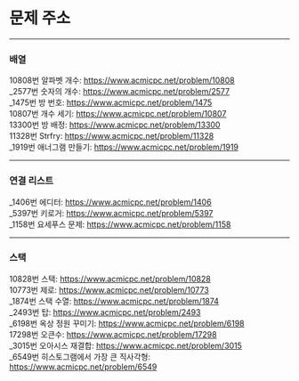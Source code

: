 # 문제 주소
---  
### 배열  
10808번 알파벳 개수: https://www.acmicpc.net/problem/10808  
_2577번 숫자의 개수: https://www.acmicpc.net/problem/2577  
_1475번 방 번호: https://www.acmicpc.net/problem/1475  
10807번 개수 세기: https://www.acmicpc.net/problem/10807  
13300번 방 배정: https://www.acmicpc.net/problem/13300  
11328번 Strfry: https://www.acmicpc.net/problem/11328  
_1919번 애너그램 만들기: https://www.acmicpc.net/problem/1919  
***  
### 연결 리스트
_1406번 에디터: https://www.acmicpc.net/problem/1406  
_5397번 키로거: https://www.acmicpc.net/problem/5397  
_1158번 요세푸스 문제: https://www.acmicpc.net/problem/1158  
***  
### 스택
10828번 스택: https://www.acmicpc.net/problem/10828  
10773번 제로: https://www.acmicpc.net/problem/10773  
_1874번 스택 수열: https://www.acmicpc.net/problem/1874  
_2493번 탑: https://www.acmicpc.net/problem/2493  
_6198번 옥상 정원 꾸미기: https://www.acmicpc.net/problem/6198  
17298번 오큰수: https://www.acmicpc.net/problem/17298  
_3015번 오아시스 재결합: https://www.acmicpc.net/problem/3015  
_6549번 히스토그램에서 가장 큰 직사각형: https://www.acmicpc.net/problem/6549  
